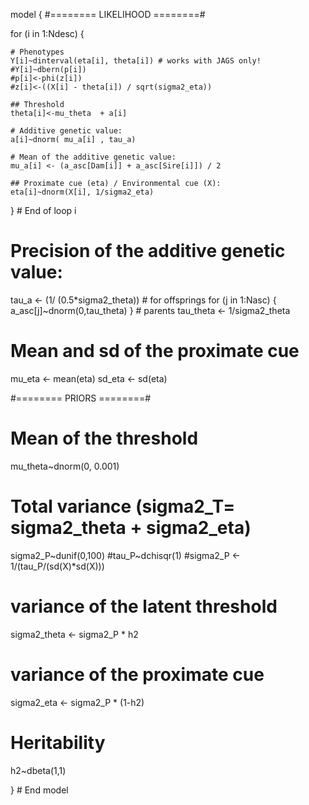 

model {
  #======== LIKELIHOOD ========#
  
  for (i in 1:Ndesc) {
    
    # Phenotypes
    Y[i]~dinterval(eta[i], theta[i]) # works with JAGS only!
    #Y[i]~dbern(p[i])
    #p[i]<-phi(z[i])
    #z[i]<-((X[i] - theta[i]) / sqrt(sigma2_eta))
    
    ## Threshold
    theta[i]<-mu_theta  + a[i]
    
    # Additive genetic value:
    a[i]~dnorm( mu_a[i] , tau_a)
    
    # Mean of the additive genetic value:
    mu_a[i] <- (a_asc[Dam[i]] + a_asc[Sire[i]]) / 2 
    
    ## Proximate cue (eta) / Environmental cue (X):
    eta[i]~dnorm(X[i], 1/sigma2_eta)
    
  } # End of loop i
  
  # Precision of the additive genetic value:
  tau_a <- (1/ (0.5*sigma2_theta)) # for offsprings
  for (j in 1:Nasc) { a_asc[j]~dnorm(0,tau_theta) } # parents
  tau_theta <- 1/sigma2_theta
  
  # Mean and sd of the proximate cue
  mu_eta <- mean(eta)
  sd_eta <- sd(eta)
  
  #======== PRIORS ========#    
  # Mean of the threshold
  mu_theta~dnorm(0, 0.001)
  
  # Total variance (sigma2_T= sigma2_theta + sigma2_eta)
  sigma2_P~dunif(0,100)
  #tau_P~dchisqr(1)
  #sigma2_P <- 1/(tau_P/(sd(X)*sd(X)))
  
  # variance of the latent threshold
  sigma2_theta <- sigma2_P * h2
  
  # variance of the proximate cue
  sigma2_eta <- sigma2_P * (1-h2)
  
  # Heritability
  h2~dbeta(1,1)
  
}        # End model
    
